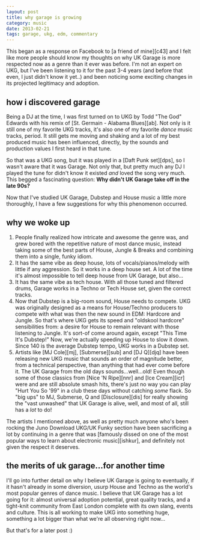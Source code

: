 ```yaml
---
layout: post
title: why garage is growing
category: music
date: 2013-02-21
tags: garage, ukg, edm, commentary
---
```


This began as a response on Facebook to [a friend of mine][c43] and I
felt like more people should know my thoughts on why UK Garage is more
respected now as a genre than it ever was before. I'm not an expert
on UKG, but I've been listening to it for the past 3-4 years (and before
that even, I just didn't know it yet..) and been noticing some exciting
changes in its projected legitimacy and adoption.

## how i discovered garage

Being a DJ at the time, I was first turned on to UKG by Todd "The God"
Edwards with his remix of [St. Germain - Alabama Blues][ab]. Not only
is it still one of my favorite UKG tracks, it's also one of my favorite
*dance* music tracks, period. It still gets me moving and shaking and
a lot of my best produced music has been influenced, directly, by the
sounds and production values I first heard in that tune.

So that was a UKG song, but it was played in a [Daft Punk set][dps], so
I wasn't aware that it was Garage. Not only that, but pretty much any
DJ I played the tune for didn't know it existed *and* loved the song
very much. This begged a fascinating question: **Why didn't UK Garage
take off in the late 90s?**

Now that I've studied UK Garage, Dubstep and House music a little more
thoroughly, I have a few suggestions for why this phenomenon occurred.

## why we woke up

1. People finally realized how intricate and awesome the genre was, and
   grew bored with the repetitive nature of most dance music, instead
   taking some of the best parts of House, Jungle & Breaks and combining
   them into a single, funky idiom.
2. It has the same vibe as deep house, lots of vocals/pianos/melody with
   little if any aggression. So it works in a deep house set. A lot of
   the time it's almost impossible to tell deep house from UK Garage,
   but also...
3. It has the same vibe as tech house. With all those tuned and filtered
   drums, Garage works in a Techno or Tech House set, given the correct
   tracks.
4. Now that Dubstep is a big-room sound, House needs to compete. UKG was
   originally designed as a means for House/Techno producers to compete
   with what was then the new sound in EDM: Hardcore and Jungle. So that's
   where UKG gets its speed and "oldskool hardcore" sensibilities from:
   a desire for House to remain relevant with those listening to Jungle.
   It's sort-of come around again, except "This Time It's Dubstep!" Now,
   we're actually speeding up House to slow it down. Since 140 is the
   average Dubstep tempo, UKG works in a Dubstep set.
5. Artists like [MJ Cole][mj], [Submerse][sub] and [DJ Q][djq] have been
   releasing new UKG music that sounds an order of magnitude better, from
   a technical perspective, than anything that had ever come before it.
   The UK Garage from the old days sounds...well...old! Even though some
   of those classics from [Nice 'N Ripe][nnr] and [Ice Cream][icr] were
   and are still absolute smash hits, there's just no way you can play
   "Hurt You So '99" in a club these days without catching *some* flack.
   So "big ups" to MJ, Submerse, Q and [Disclosure][dis] for really showing
   the "vast unwashed" that UK Garage is alive, well, and most of all,
   still has a *lot* to do!

The artists I mentioned above, as well as pretty much anyone who's been
rocking the Juno Download UKG/UK Funky section have been sacrificing a lot
by continuing in a genre that was [famously dissed on one of the most
popular ways to learn about electronic music][ishkur], and definitely not
given the respect it deserves.

## the merits of uk garage...for another time

I'll go into further detail on why I believe UK Garage is going to
eventually, if it hasn't already in some diversion, usurp House and
Techno as the world's most popular genres of dance music. I believe that
UK Garage has a lot going for it: almost universal adoption potential,
great quality tracks, and a tight-knit community from East London
complete with its own slang, events and culture. This is all working to
make UKG into something huge, something a lot bigger than what we're
all observing right now...

But that's for a later post :)
